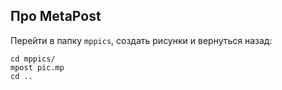 ## Про MetaPost 

Перейти в папку `mppics`, создать рисунки и вернуться назад:

`cd mppics/`<br/>
`mpost pic.mp`<br/>
`cd ..`
